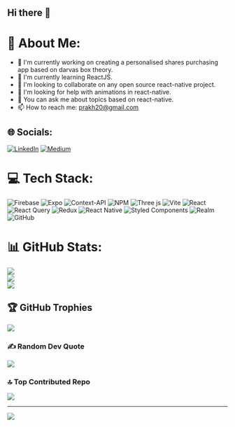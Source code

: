 ## Hi there 👋

<!--
**batcodegen/batcodegen** is a ✨ _special_ ✨ repository because its `README.md` (this file) appears on your GitHub profile.

-->

# 💫 About Me:
- 🔭 I'm currently working on creating a personalised shares purchasing app based on darvas box theory.
- 🌱 I'm currently learning ReactJS.
- 👯 I'm looking to collaborate on any open source react-native project.
- 🤔 I'm looking for help with animations in react-native.
- 💬 You can ask me about topics based on react-native.
- 📫 How to reach me: prakh20@gmail.com


## 🌐 Socials:
[![LinkedIn](https://img.shields.io/badge/LinkedIn-%230077B5.svg?logo=linkedin&logoColor=white)](https://linkedin.com/in/https://www.linkedin.com/in/prakhar-bangar-289198a2/) [![Medium](https://img.shields.io/badge/Medium-12100E?logo=medium&logoColor=white)](https://medium.com/@prakh20) 

# 💻 Tech Stack:
![Firebase](https://img.shields.io/badge/firebase-%23039BE5.svg?style=for-the-badge&logo=firebase) ![Expo](https://img.shields.io/badge/expo-1C1E24?style=for-the-badge&logo=expo&logoColor=#D04A37) ![Context-API](https://img.shields.io/badge/Context--Api-000000?style=for-the-badge&logo=react) ![NPM](https://img.shields.io/badge/NPM-%23CB3837.svg?style=for-the-badge&logo=npm&logoColor=white) ![Three js](https://img.shields.io/badge/threejs-black?style=for-the-badge&logo=three.js&logoColor=white) ![Vite](https://img.shields.io/badge/vite-%23646CFF.svg?style=for-the-badge&logo=vite&logoColor=white) ![React](https://img.shields.io/badge/react-%2320232a.svg?style=for-the-badge&logo=react&logoColor=%2361DAFB) ![React Query](https://img.shields.io/badge/-React%20Query-FF4154?style=for-the-badge&logo=react%20query&logoColor=white) ![Redux](https://img.shields.io/badge/redux-%23593d88.svg?style=for-the-badge&logo=redux&logoColor=white) ![React Native](https://img.shields.io/badge/react_native-%2320232a.svg?style=for-the-badge&logo=react&logoColor=%2361DAFB) ![Styled Components](https://img.shields.io/badge/styled--components-DB7093?style=for-the-badge&logo=styled-components&logoColor=white) ![Realm](https://img.shields.io/badge/Realm-39477F?style=for-the-badge&logo=realm&logoColor=white) ![GitHub](https://img.shields.io/badge/github-%23121011.svg?style=for-the-badge&logo=github&logoColor=white)
# 📊 GitHub Stats:
![](https://github-readme-stats.vercel.app/api?username=batcodegen&theme=default&hide_border=false&include_all_commits=false&count_private=false)<br/>
![](https://github-readme-streak-stats.herokuapp.com/?user=batcodegen&theme=default&hide_border=false)<br/>
![](https://github-readme-stats.vercel.app/api/top-langs/?username=batcodegen&theme=default&hide_border=false&include_all_commits=false&count_private=false&layout=compact)

## 🏆 GitHub Trophies
![](https://github-profile-trophy.vercel.app/?username=batcodegen&theme=radical&no-frame=false&no-bg=true&margin-w=4)

### ✍️ Random Dev Quote
![](https://quotes-github-readme.vercel.app/api?type=horizontal&theme=radical)

### 🔝 Top Contributed Repo
![](https://github-contributor-stats.vercel.app/api?username=batcodegen&limit=5&theme=dark&combine_all_yearly_contributions=true)

---
[![](https://visitcount.itsvg.in/api?id=batcodegen&icon=0&color=0)](https://visitcount.itsvg.in)

<!-- Proudly created with GPRM ( https://gprm.itsvg.in ) -->
